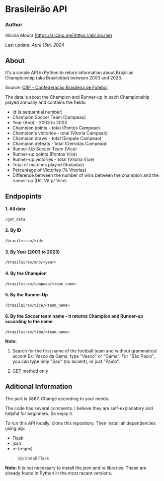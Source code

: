 # Brasileirão API

### Author
Alicino Moura
[https://alicino.me](https://alicino.me)

Last update: _April 15th, 2024_ 

## About
It's a simple API in Python to return information about Brazilian Championship (aka Brasileirão) between 2003 and 2023.

Source: [CBF - Confederação Brasileira de Futebol](https://www.cbf.com.br/futebol-brasileiro/competicoes/campeonato-brasileiro-serie-a).

The data is about the Champion and Runner-up in each Championship played annually and contains the fields:

- id (a sequential number)
- Champion Soccer Team (Campeao)
- Year (Ano) - 2003 to 2023
- Champion points - total (Pontos Campeao)
- Champion's victories - total (Vitoria Campeao)
- Champion draws - total (Empate Campeao)
- Champion defeats - total (Derrotas Campeao)
- Runner-Up Soccer Team (Vice)
- Runner-up points (Pontos Vice)
- Runner-up victories - total (Vitoria Vice)
- Total of matches played (Rodadas)
- Percentage of Victories (% Vitorias)
- Difference between the number of wins between the champion and the runner-up (Dif. Vit p/ Vice)

## Endpopints
#### 1. All data
`/get_data`

#### 2. By ID
`/brasileirao/<id>`

#### 3. By Year (2003 to 2023)
`/brasileirao/ano/<year>`

#### 4. By the Champion
`/brasileirao/campeao/<team_name>`

#### 5. By the Runner-Up
`/brasileirao/vice/<team_name>`

#### 6. By the Soccer team name - it returns Champion and Runner-up according to the name
`/brasileirao/time/<team_name>`

**Note:** 
1. Search for the first name of the football team and without grammatical accent Ex: Vasco da Gama, type "Vasco" or "Gama". For "São Paulo", you can type only "Sao" (no accent), or just "Paulo".

2. GET method only

## Aditional Information

The port is 5867. Change according to your needs.

The code has several comments. I believe they are self-explanatory and helpful for beginners. So enjoy it.

To run this API locally, clone this repository. Then install all dependencies using pip:

- Flask
- json
- re (regex)

> pip install Flask

**Note:** It is not necessary to install the *json* and *re* libraries. These are already found in Python in the most recent versions.

